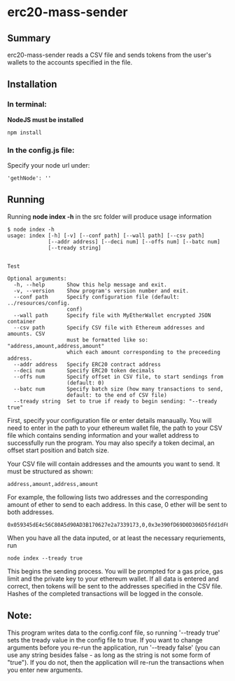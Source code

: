 # erc20-mass-sender

## Summary
erc20-mass-sender reads a CSV file and sends tokens from the user's wallets to the accounts specified in the file.

## Installation
### In terminal:
**NodeJS must be installed**
```
npm install
```
### In the config.js file:
Specify your node url under:
```
'gethNode': ''
```

## Running
Running **node index -h** in the src folder will produce usage information
```
$ node index -h
usage: index [-h] [-v] [--conf path] [--wall path] [--csv path]
             [--addr address] [--deci num] [--offs num] [--batc num]
             [--tready string]
             

Test

Optional arguments:
  -h, --help       Show this help message and exit.
  -v, --version    Show program's version number and exit.
  --conf path      Specify configuration file (default: ../resources/config.
                   conf)
  --wall path      Specify file with MyEtherWallet encrypted JSON container
  --csv path       Specify CSV file with Ethereum addresses and amounts. CSV 
                   must be formatted like so: "address,amount,address,amount" 
                   which each amount corresponding to the preceeding address.
  --addr address   Specify ERC20 contract address
  --deci num       Specify ERC20 token decimals
  --offs num       Specify offset in CSV file, to start sendings from 
                   (default: 0)
  --batc num       Specify batch size (how many transactions to send, 
                   default: to the end of CSV file)
  --tready string  Set to true if ready to begin sending: "--tready true"
```
First, specify your configuration file or enter details manaually.  You will need to enter in the path to your ethereum wallet file, the path to your CSV file which contains sending information and your wallet address to successfully run the program.  You may also specify a token decimal, an offset start position and batch size.

Your CSV file will contain addresses and the amounts you want to send.  It must be structured as shown:
```
address,amount,address,amount
```
For example, the following lists two addresses and the corresponding amount of ether to send to each address.  In this case, 0 ether will be sent to both addresses.
```
0x059345dE4c56C80A5d90AD3B170627e2a7339173,0,0x3e390fD69D0D306D5fdd1dF6F266B8e742460cdb,0
```
When you have all the data inputed, or at least the necessary requriements, run
```
node index --tready true
```
This begins the sending process.  You will be prompted for a gas price, gas limit and the private key to your ethereum wallet.  If all data is entered and correct, then tokens will be sent to the addresses specified in the CSV file.  Hashes of the completed transactions will be logged in the console.

## Note:
This program writes data to the config.conf file, so running '--tready true' sets the tready value in the config file to true.  If you want to change arguments before you re-run the application, run '--tready false' (you can use any string besides false - as long as the string is not some form of "true").  If you do not, then the application will re-run the transactions when you enter new arguments.

